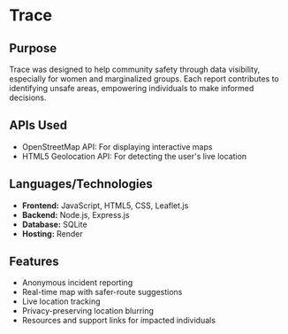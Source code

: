 # Trace


## Purpose
Trace was designed to help community safety through data visibility, especially for women and marginalized groups. Each report contributes to identifying unsafe areas, empowering individuals to make informed decisions.

## APIs Used
- OpenStreetMap API: For displaying interactive maps
- HTML5 Geolocation API: For detecting the user's live location

## Languages/Technologies
- **Frontend:** JavaScript, HTML5, CSS, Leaflet.js  
- **Backend:** Node.js, Express.js  
- **Database:** SQLite
- **Hosting:** Render

## Features
- Anonymous incident reporting  
- Real-time map with safer-route suggestions  
- Live location tracking  
- Privacy-preserving location blurring  
- Resources and support links for impacted individuals
